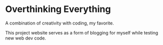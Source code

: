# Overthinking Everything
A combination of creativity with coding, my favorite. 

This project website serves as a form of blogging for myself while testing new web dev code.

